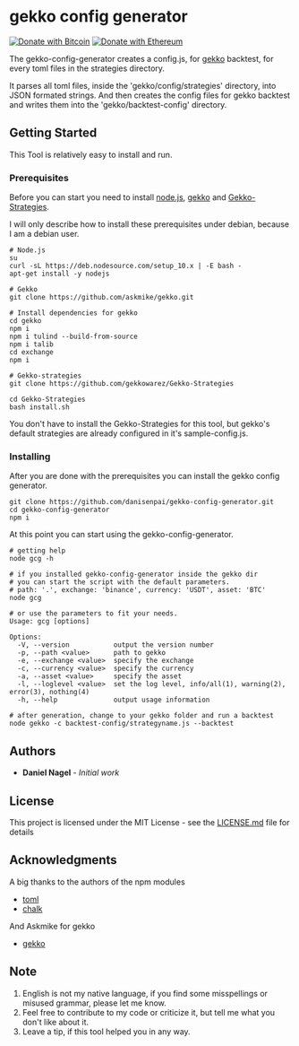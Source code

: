 # gekko config generator
[![Donate with Bitcoin](https://en.cryptobadges.io/badge/small/3QT3SDTjk9bCLqfvqKt6Jenw4abgFhxw3x)](https://en.cryptobadges.io/donate/3QT3SDTjk9bCLqfvqKt6Jenw4abgFhxw3x)
[![Donate with Ethereum](https://en.cryptobadges.io/badge/small/0x3f83705709583f6ec7626c9e86256f2374d26477)](https://en.cryptobadges.io/donate/0x3f83705709583f6ec7626c9e86256f2374d26477)

The gekko-config-generator creates a config.js, for [gekko](https://github.com/askmike/gekko) backtest, for every toml files in the strategies directory.

It parses all toml files, inside the 'gekko/config/strategies' directory,
into JSON formated strings. And then creates the config files for gekko backtest
and writes them into the 'gekko/backtest-config' directory.

## Getting Started

This Tool is relatively easy to install and run.

### Prerequisites

Before you can start you need to install [node.js](https://nodejs.org/en/), [gekko](https://github.com/askmike/gekko) and [Gekko-Strategies](https://github.com/xFFFFF/Gekko-Strategies).

I will only describe how to install these prerequisites under debian, because I am a debian user.

```
# Node.js
su
curl -sL https://deb.nodesource.com/setup_10.x | -E bash -
apt-get install -y nodejs

# Gekko
git clone https://github.com/askmike/gekko.git

# Install dependencies for gekko
cd gekko
npm i
npm i tulind --build-from-source
npm i talib
cd exchange
npm i

# Gekko-strategies
git clone https://github.com/gekkowarez/Gekko-Strategies

cd Gekko-Strategies
bash install.sh
```

You don't have to install the Gekko-Strategies for this tool, but gekko's default strategies are already configured in it's sample-config.js.

### Installing

After you are done with the prerequisites you can install the gekko config generator.

```
git clone https://github.com/danisenpai/gekko-config-generator.git
cd gekko-config-generator
npm i
```

At this point you can start using the gekko-config-generator.

```
# getting help
node gcg -h

# if you installed gekko-config-generator inside the gekko dir
# you can start the script with the default parameters.
# path: '.', exchange: 'binance', currency: 'USDT', asset: 'BTC'
node gcg

# or use the parameters to fit your needs.
Usage: gcg [options]

Options:
  -V, --version           output the version number
  -p, --path <value>      path to gekko
  -e, --exchange <value>  specify the exchange
  -c, --currency <value>  specify the currency
  -a, --asset <value>     specify the asset
  -l, --loglevel <value>  set the log level, info/all(1), warning(2), error(3), nothing(4)
  -h, --help              output usage information

# after generation, change to your gekko folder and run a backtest
node gekko -c backtest-config/strategyname.js --backtest
```

## Authors

- **Daniel Nagel** - _Initial work_

## License

This project is licensed under the MIT License - see the [LICENSE.md](LICENSE.md) file for details

## Acknowledgments

A big thanks to the authors of the npm modules

- [toml](https://github.com/BinaryMuse/toml-node)
- [chalk](https://github.com/chalk/chalk)

And Askmike for gekko

- [gekko](https://github.com/askmike/gekko)

## Note

1. English is not my native language, if you find some misspellings or misused grammar, please let me know.
2. Feel free to contribute to my code or criticize it, but tell me what you don't like about it.
3. Leave a tip, if this tool helped you in any way.
